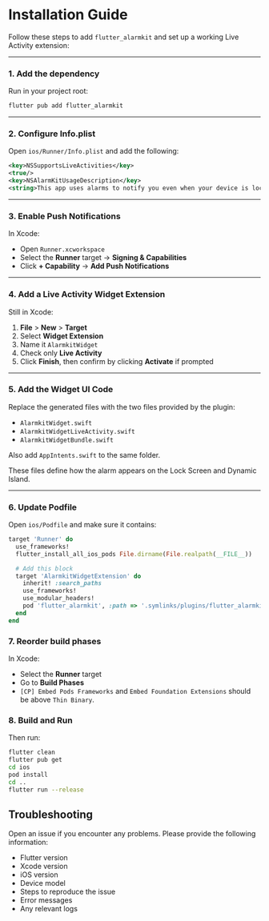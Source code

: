 # Installation Guide

Follow these steps to add `flutter_alarmkit` and set up a working Live Activity extension:

---

### 1. Add the dependency

Run in your project root:

```bash
flutter pub add flutter_alarmkit
```

---

### 2. Configure Info.plist

Open `ios/Runner/Info.plist` and add the following:

```xml
<key>NSSupportsLiveActivities</key>
<true/>
<key>NSAlarmKitUsageDescription</key>
<string>This app uses alarms to notify you even when your device is locked.</string>
```

---

### 3. Enable Push Notifications

In Xcode:
- Open `Runner.xcworkspace`
- Select the **Runner** target → **Signing & Capabilities**
- Click **+ Capability** → **Add Push Notifications**

---

### 4. Add a Live Activity Widget Extension

Still in Xcode:
1. **File** > **New** > **Target**
2. Select **Widget Extension**
3. Name it `AlarmkitWidget`
4. Check only **Live Activity**
5. Click **Finish**, then confirm by clicking **Activate** if prompted

---

### 5. Add the Widget UI Code

Replace the generated files with the two files provided by the plugin:
- `AlarmkitWidget.swift`
- `AlarmkitWidgetLiveActivity.swift`
- `AlarmkitWidgetBundle.swift`

Also add `AppIntents.swift` to the same folder.

These files define how the alarm appears on the Lock Screen and Dynamic Island.

---

### 6. Update Podfile

Open `ios/Podfile` and make sure it contains:

```ruby
target 'Runner' do
  use_frameworks!
  flutter_install_all_ios_pods File.dirname(File.realpath(__FILE__))

  # Add this block
  target 'AlarmkitWidgetExtension' do
    inherit! :search_paths
    use_frameworks!
    use_modular_headers!
    pod 'flutter_alarmkit', :path => '.symlinks/plugins/flutter_alarmkit/ios'
  end
end
```

### 7. Reorder build phases

In Xcode:
- Select the **Runner** target
- Go to **Build Phases**
- `[CP] Embed Pods Frameworks` and `Embed Foundation Extensions` should be above `Thin Binary`.


### 8. Build and Run

Then run:

```bash
flutter clean
flutter pub get
cd ios
pod install
cd ..
flutter run --release
```

## Troubleshooting

Open an issue if you encounter any problems. Please provide the following information:

- Flutter version
- Xcode version
- iOS version
- Device model
- Steps to reproduce the issue
- Error messages
- Any relevant logs